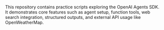 This repository contains practice scripts exploring the OpenAI Agents SDK. It demonstrates core features such as agent setup, function tools, web search integration, structured outputs, and external API usage like OpenWeatherMap.
